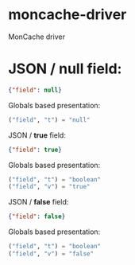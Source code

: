 # moncache-driver
MonCache driver

# JSON / **null** field:
```json
{"field": null}
```

Globals based presentation:
```lisp
("field", "t") = "null"
```

JSON / **true** field:
```json
{"field": true}
```

Globals based presentation:
```lisp
("field", "t") = "boolean"
("field", "v") = "true"
```

JSON / **false** field:
```json
{"field": false}
```

Globals based presentation:
```lisp
("field", "t") = "boolean"
("field", "v") = "false"
```
